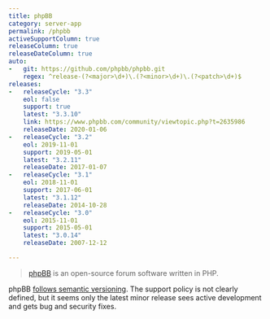 ```yaml
---
title: phpBB
category: server-app
permalink: /phpbb
activeSupportColumn: true
releaseColumn: true
releaseDateColumn: true
auto:
-   git: https://github.com/phpbb/phpbb.git
    regex: ^release-(?<major>\d+)\.(?<minor>\d+)\.(?<patch>\d+)$
releases:
-   releaseCycle: "3.3"
    eol: false
    support: true
    latest: "3.3.10"
    link: https://www.phpbb.com/community/viewtopic.php?t=2635986
    releaseDate: 2020-01-06
-   releaseCycle: "3.2"
    eol: 2019-11-01
    support: 2019-05-01
    latest: "3.2.11"
    releaseDate: 2017-01-07
-   releaseCycle: "3.1"
    eol: 2018-11-01
    support: 2017-06-01
    latest: "3.1.12"
    releaseDate: 2014-10-28
-   releaseCycle: "3.0"
    eol: 2015-11-01
    support: 2015-05-01
    latest: "3.0.14"
    releaseDate: 2007-12-12

---
```


> [phpBB](https://www.phpbb.com/) is an open-source forum software written in PHP.

phpBB [follows semantic versioning](https://area51.phpbb.com/docs/dev/master/development/processes.html#target-versions).
The support policy is not clearly defined, but it seems only the latest minor release sees active development and gets bug and security fixes.
